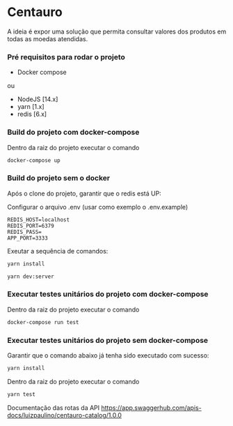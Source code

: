 # Centauro

A ideia é expor uma solução que permita consultar valores dos produtos em todas as moedas atendidas.

### Pré requisitos para rodar o projeto
 - Docker compose

 ou

 - NodeJS [14.x]
 - yarn [1.x]
 - redis [6.x]

### Build do projeto com docker-compose
Dentro da raiz do projeto executar o comando

```sh
docker-compose up
```

### Build do projeto sem o docker

Após o clone do projeto, garantir que o redis está UP:

Configurar o arquivo .env (usar como exemplo o .env.example)
```env
REDIS_HOST=localhost
REDIS_PORT=6379
REDIS_PASS=
APP_PORT=3333
```

Exeutar a sequência de comandos:

```sh
yarn install

yarn dev:server
```

### Executar testes unitários do projeto com docker-compose
Dentro da raiz do projeto executar o comando

```sh
docker-compose run test
```

### Executar testes unitários do projeto sem docker-compose
Garantir que o comando abaixo já tenha sido executado com sucesso:
```sh
yarn install
```

Dentro da raiz do projeto executar o comando

```sh
yarn test
```

Documentação das rotas da API
https://app.swaggerhub.com/apis-docs/luizpaulino/centauro-catalog/1.0.0
